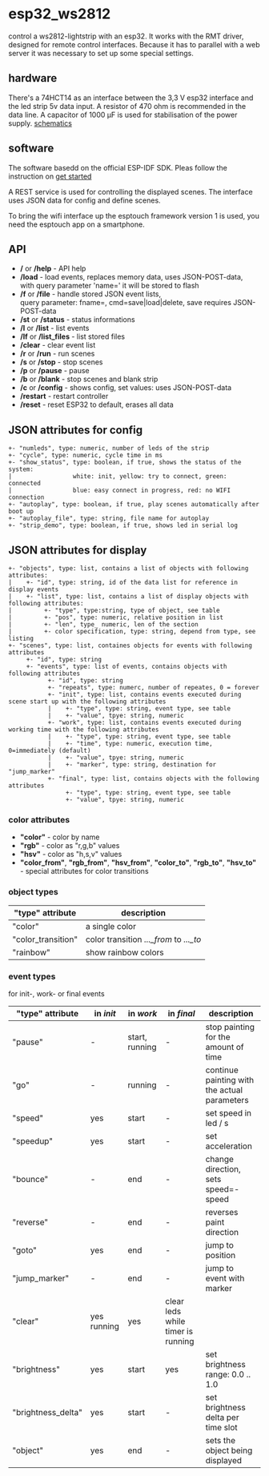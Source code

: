# esp32_ws2812

control a ws2812-lightstrip with an esp32. It works with the RMT driver, designed for remote control interfaces.
Because it has to parallel with a web server it was necessary to set up some special settings.

## hardware

There's a 74HCT14 as an interface between the 3,3 V esp32 interface and the led strip 5v data input.
A resistor of 470 ohm is recommended in the data line.
A capacitor of 1000 µF is used for stabilisation of the power supply.
[schematics](assets/esp32_ws2812_schematics.png)

## software

The software basedd on the official ESP-IDF SDK. Pleas follow the instruction on [get started](https://docs.espressif.com/projects/esp-idf/en/latest/esp32/get-started/index.html)

A REST service is used for controlling the displayed scenes. The interface uses JSON data for config and define scenes.

To bring the wifi interface up the esptouch framework version 1 is used, you need the esptouch app on a smartphone.

## API

* **/** or **/help** - API help
* **/load** - load events, replaces memory data, uses JSON-POST-data,<br>
   with query parameter 'name=<file name>' it will be stored to flash 
* **/f** or **/file** - handle stored JSON event lists,<br>
query parameter: fname=<fname>, cmd=save|load|delete, save requires JSON-POST-data
* **/st** or **/status** - status informations
* **/l** or **/list** - list events
* **/lf** or **/list_files** - list stored files
* **/clear** - clear event list
* **/r** or **/run** - run scenes
* **/s** or **/stop** - stop scenes
* **/p** or **/pause** - pause
* **/b** or **/blank** - stop scenes and blank strip
* **/c** or **/config** - shows config, set values: uses JSON-POST-data
* **/restart** - restart controller
* **/reset** - reset ESP32 to default, erases all data

## JSON attributes for config

    +- "numleds", type: numeric, number of leds of the strip
    +- "cycle", type: numeric, cycle time in ms
    +- "show_status", type: boolean, if true, shows the status of the system:
    |                 white: init, yellow: try to connect, green: connected
    |                 blue: easy connect in progress, red: no WIFI connection 
    +- "autoplay", type: boolean, if true, play scenes automatically after boot up
    +- "autoplay_file", type: string, file name for autoplay
    +- "strip_demo", type: boolean, if true, shows led in serial log 

## JSON attributes for display

    +- "objects", type: list, contains a list of objects with following attributes:
    |    +- "id", type: string, id of the data list for reference in display events
    |    +- "list", type: list, contains a list of display objects with following attributes:
    |         +- "type", type:string, type of object, see table
    |         +- "pos", type: numeric, relative position in list
    |         +- "len", type_ numeric, len of the section
    |         +- color specification, type: string, depend from type, see listing
    +- "scenes", type: list, containes objects for events with following attributes
         +- "id", type: string
         +- "events", type: list of events, contains objects with following attributes
               +- "id", type: string
               +- "repeats", type: numerc, number of repeates, 0 = forever
               +- "init", type: list, contains events executed during scene start up with the following attributes
               |    +- "type", type: string, event type, see table
               |    +- "value", tpye: string, numeric
               +- "work", type: list, contains events executed during working time with the following attributes
               |    +- "type", type: string, event type, see table
               |    +- "time", type: numeric, execution time, 0=immediately (default)
               |    +- "value", tpye: string, numeric
               |    +- "marker", type: string, destination for "jump_marker"
               +- "final", type: list, contains objects with the following attributes
                    +- "type", type: string, event type, see table
                    +- "value", tpye: string, numeric

### color attributes
* **"color"** - color by name
* **"rgb"** - color as "r,g,b" values
* **"hsv"** - color as "h,s,v" values
* **"color_from"**, **"rgb_from"**, **"hsv_from"**, **"color_to"**, **"rgb_to"**, **"hsv_to"** - special attributes for color transitions


### object types
| **"type"** attribute | description |
| ---- | ---- |
| "color" | a single color |
| "color_transition" | color transition *..._from* to *..._to* |
| "rainbow"  | show rainbow colors |

### event types

for init-, work- or final events

| **"type"** attribute | in *init*| in *work* | in *final* | description |
| ---- | ---- | ---- | ---- | ---- | 
| "pause" | - | start, running | - | stop painting for the amount of time |
| "go" | - | running | - | continue painting with the actual parameters |
| "speed" | yes | start | - | set speed in led / s |
| "speedup" | yes | start | - | set acceleration |
| "bounce" | - | end | - | change direction, sets speed=-speed |
| "reverse" | - | end | - | reverses paint direction |
| "goto" | yes | end | - | jump to position |
| "jump_marker" | - | end | - | jump to event with marker |
| "clear" | yes running| yes | clear leds while timer is running |
| "brightness" | yes | start | yes | set brightness range: 0.0 .. 1.0 |
| "brightness_delta" | yes | start | - | set brightness delta per time slot |
| "object" | yes | end | - | sets the object being displayed |



